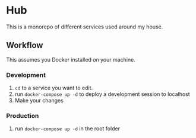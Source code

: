 # Hub

This is a monorepo of different services used around my house.

## Workflow

This assumes you Docker installed on your machine.

### Development

1. `cd` to a service you want to edit.
2. run `docker-compose up -d` to deploy a development session to localhost
3. Make your changes

### Production

1. run `docker-compose up -d` in the root folder
